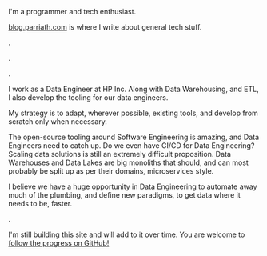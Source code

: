 I'm a programmer and tech enthusiast.

[blog.parriath.com](https://blog.parriath.com) is where I write about general tech stuff.

.

.

.


I work as a Data Engineer at HP Inc.  Along with Data Warehousing, and ETL, I also develop the tooling for our data engineers.

My strategy is to adapt, wherever possible, existing tools, and develop from scratch only when necessary.

The open-source tooling around Software Engineering is amazing, and Data Engineers need to catch up.
Do we even have CI/CD for Data Engineering?
Scaling data solutions is still an extremely difficult proposition.
Data Warehouses and Data Lakes are big monoliths that should, and can most probably be split up as per their domains, microservices style.

I believe we have a huge opportunity in Data Engineering to automate away much of the plumbing, and define new paradigms, to get data where it needs to be, faster. 


.


I'm still building this site and will add to it over time.
You are welcome to [follow the progress on GitHub!](https://github.com/robinparriath/robinparriath.github.io)
